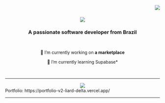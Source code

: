 <img align="right" src="https://visitor-badge.laobi.icu/badge?page_id=87tawanzinho.87tawanzinho" />

<h1 align="center">
    <img src="https://readme-typing-svg.herokuapp.com/?font=Righteous&size=35&center=true&vCenter=true&width=500&height=70&duration=4000&lines=Hi+There!+👋;+I'm+Thiago+Tawan!;" />
</h1>

<h3 align="center">A passionate software developer from Brazil</h3>

<br/>

<div align="center">
 
 🔭 I’m currently working on **a marketplace**
 
 🌱 I’m currently learning  Supabase*


 </div>
 


<br/>
<hr/>

<div align="center"><img src="https://github-readme-stats.vercel.app/api?username=87tawanzinho&hide=contribs,prs&show=prs_merged&hide=issues&hide=stars&show=prs">

</div>
 Portfolio: https://portfolio-v2-liard-delta.vercel.app/
<hr/>
